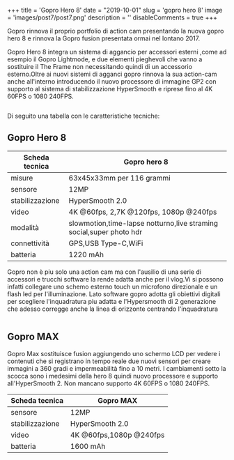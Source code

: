 +++ 
title = 'Gopro Hero 8'
date = "2019-10-01"
slug = 'gopro hero 8' 
image = 'images/post7/post7.png' 
description = '' 
disableComments = true
+++

Gopro rinnova il proprio portfolio di action cam presentando la nuova gopro hero 8 e rinnova la Gopro fusion presentata ormai nel lontano 2017.

Gopro Hero 8 integra un sistema di aggancio per accessori esterni ,come ad esempio il Gopro Lightmode, e due elementi pieghevoli che vanno a sostituire il The Frame non necessitando quindi di un accessorio esterno.Oltre ai nuovi sistemi di agganci gopro rinnova la sua action-cam anche all'interno introducendo il nuovo processore di immagine GP2 con supporto al sistema di stabilizzazione HyperSmooth e riprese fino al 4K 60FPS o 1080 240FPS.

<div align="center">
<a class="image main" href="https://res.cloudinary.com/maltob03/image/upload/v1569939608/post7/KUDRbJwZnqTWx7BKDMshC4-768-80_mpjhzm.jpg" data-lightbox="post2"><img class="image main" src="https://res.cloudinary.com/maltob03/image/upload/v1569939608/post7/KUDRbJwZnqTWx7BKDMshC4-768-80_mpjhzm.jpg" alt="" width="" height="" /></a>
</div>


Di seguito una tabella con le caratteristiche tecniche:

Gopro Hero 8
-----------

Scheda tecnica|**Gopro hero 8**
--------|----
misure|63x45x33mm per 116 grammi
sensore|12MP
stabilizzazione|HyperSmooth 2.0
video|4K @60fps, 2,7K @120fps, 1080p @240fps
modalità|slowmotion,time-lapse notturno,live straming social,super photo hdr
connettività|GPS,USB Type-C,WiFi
batteria|1220 mAh


Gopro non è piu solo una action cam ma con l'ausilio di una serie di accessori e trucchi software la rende adatta anche per il vlog.Vi si possono infatti collegare uno schemo esterno touch un microfono direzionale e un flash led per l'illuminazione. Lato software gopro adotta gli obiettivi digitali per scegliere l'inquadratura piu adatta e l'Hypersmooth di 2 generazione che adesso corregge anche la linea di orizzonte centrando l'inquadratura

<div align="center">
<a class="image main" href="https://res.cloudinary.com/maltob03/image/upload/v1569940978/post7/Senza_titolo-1_nypt90.jpg" data-lightbox="post2"><img class="image main" src="https://res.cloudinary.com/maltob03/image/upload/v1569940978/post7/Senza_titolo-1_nypt90.jpg" alt="" width="" height="" /></a>
</div>

Gopro MAX
-----------

Gopro Max sostituisce fusion aggiungendo uno schermo LCD per vedere i contenuti che si registrano in tempo reale due nuovi sensori per creare immagini a 360 gradi e impermeabilità fino a 10 metri. I cambiamenti sotto la scocca sono i medesimi della hero 8 quindi nuovo processore e supporto all'HyperSmooth 2. Non mancano supporto 4K 60FPS o 1080 240FPS.

Scheda tecnica|**Gopro MAX**
--------|----
sensore|12MP
stabilizzazione|HyperSmooth 2.0
video|4K @60fps,1080p @240fps
batteria|1600 mAh